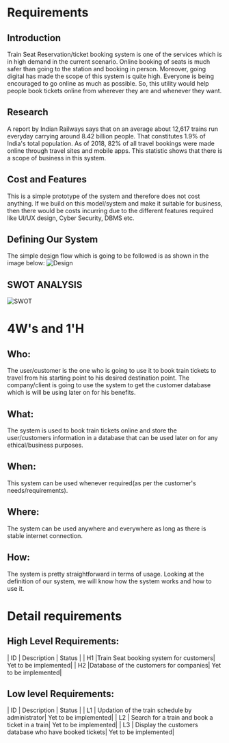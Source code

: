 # Requirements
## Introduction
 Train Seat Reservation/ticket booking system is one of the services which is in high demand in the current scenario. Online booking of seats is much safer than going to the station and booking in person. Moreover, going digital has made the scope of this system is quite high. Everyone is being encouraged to go online as much as possible. So, this utility would help people book tickets online from wherever they are and whenever they want.

## Research
A report by Indian Railways says that on an average about 12,617 trains run everyday carrying around 8.42 billion people. That constitutes 1.9% of India's total population. As of 2018, 82% of all travel bookings were made online through travel sites and mobile apps. This statistic shows that there is a scope of business in this system.  
## Cost and Features
This is a simple prototype of the system and therefore does not cost anything. If we build on this model/system and make it suitable for business, then there would be costs incurring due to the different features required like UI/UX design, Cyber Security, DBMS etc. 
## Defining Our System
 The simple design flow which is going to be followed is as shown in the image below:
 ![Design](https://user-images.githubusercontent.com/65185434/114689336-3a2f3f80-9d33-11eb-9a1e-5aa2c63ebca3.JPG)

## SWOT ANALYSIS
![SWOT](https://user-images.githubusercontent.com/65185434/114691651-854a5200-9d35-11eb-8cce-2c2fda4e8693.JPG)


# 4W&#39;s and 1&#39;H

## Who:

The user/customer is the one who is going to use it to book train tickets to travel from his starting point to his desired destination point. The company/client is going to use the system to get the customer database which is will be using later on for his benefits.

## What:

The system is used to book train tickets online and store the user/customers information in a database that can be used later on for any ethical/business purposes.

## When:

This system can be used whenever required(as per the customer's needs/requirements).

## Where:

The system can be used anywhere and everywhere as long as there is stable internet connection.

## How:

The system is pretty straightforward in terms of usage. Looking at the definition of our system, we will know how the system works and how to use it.

# Detail requirements
## High Level Requirements:

| ID | Description | Status |
| H1 |Train Seat booking system for customers| Yet to be implemented|
| H2 |Database of the customers for companies| Yet to be implemented|


##  Low level Requirements:

| ID | Description | Status |
| L1 | Updation of the train schedule by administrator| Yet to be implemented|
| L2 | Search for a train and book a ticket in a train| Yet to be implemented|
| L3 | Display the customers database who have booked tickets| Yet to be implemented|
